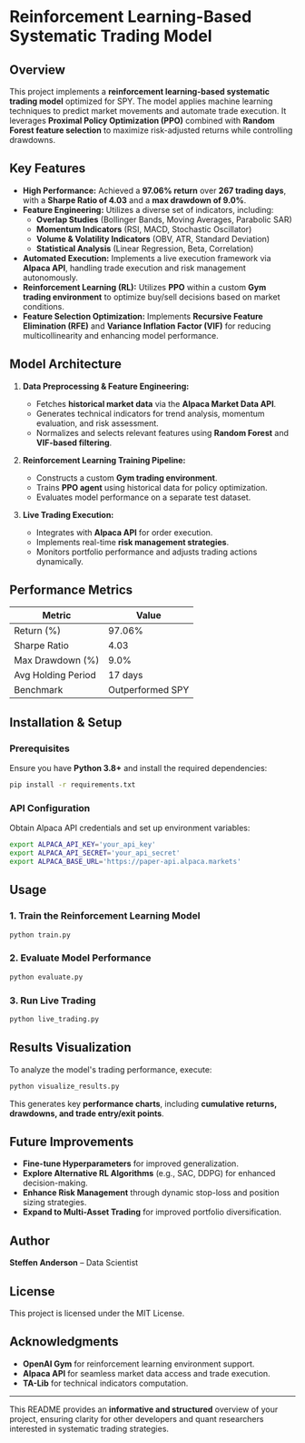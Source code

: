 # Reinforcement Learning-Based Systematic Trading Model

## Overview
This project implements a **reinforcement learning-based systematic trading model** optimized for SPY. The model applies machine learning techniques to predict market movements and automate trade execution. It leverages **Proximal Policy Optimization (PPO)** combined with **Random Forest feature selection** to maximize risk-adjusted returns while controlling drawdowns.

## Key Features
- **High Performance:** Achieved a **97.06% return** over **267 trading days**, with a **Sharpe Ratio of 4.03** and a **max drawdown of 9.0%**.
- **Feature Engineering:** Utilizes a diverse set of indicators, including:
  - **Overlap Studies** (Bollinger Bands, Moving Averages, Parabolic SAR)
  - **Momentum Indicators** (RSI, MACD, Stochastic Oscillator)
  - **Volume & Volatility Indicators** (OBV, ATR, Standard Deviation)
  - **Statistical Analysis** (Linear Regression, Beta, Correlation)
- **Automated Execution:** Implements a live execution framework via **Alpaca API**, handling trade execution and risk management autonomously.
- **Reinforcement Learning (RL):** Utilizes **PPO** within a custom **Gym trading environment** to optimize buy/sell decisions based on market conditions.
- **Feature Selection Optimization:** Implements **Recursive Feature Elimination (RFE)** and **Variance Inflation Factor (VIF)** for reducing multicollinearity and enhancing model performance.

## Model Architecture
1. **Data Preprocessing & Feature Engineering:**
   - Fetches **historical market data** via the **Alpaca Market Data API**.
   - Generates technical indicators for trend analysis, momentum evaluation, and risk assessment.
   - Normalizes and selects relevant features using **Random Forest** and **VIF-based filtering**.

2. **Reinforcement Learning Training Pipeline:**
   - Constructs a custom **Gym trading environment**.
   - Trains **PPO agent** using historical data for policy optimization.
   - Evaluates model performance on a separate test dataset.

3. **Live Trading Execution:**
   - Integrates with **Alpaca API** for order execution.
   - Implements real-time **risk management strategies**.
   - Monitors portfolio performance and adjusts trading actions dynamically.

## Performance Metrics
| Metric             | Value        |
|-------------------|-------------|
| Return (%)        | 97.06%       |
| Sharpe Ratio      | 4.03         |
| Max Drawdown (%) | 9.0%         |
| Avg Holding Period | 17 days     |
| Benchmark        | Outperformed SPY |

## Installation & Setup
### Prerequisites
Ensure you have **Python 3.8+** and install the required dependencies:
```bash
pip install -r requirements.txt
```
### API Configuration
Obtain Alpaca API credentials and set up environment variables:
```bash
export ALPACA_API_KEY='your_api_key'
export ALPACA_API_SECRET='your_api_secret'
export ALPACA_BASE_URL='https://paper-api.alpaca.markets'
```

## Usage
### 1. Train the Reinforcement Learning Model
```bash
python train.py
```
### 2. Evaluate Model Performance
```bash
python evaluate.py
```
### 3. Run Live Trading
```bash
python live_trading.py
```

## Results Visualization
To analyze the model's trading performance, execute:
```bash
python visualize_results.py
```
This generates key **performance charts**, including **cumulative returns, drawdowns, and trade entry/exit points**.

## Future Improvements
- **Fine-tune Hyperparameters** for improved generalization.
- **Explore Alternative RL Algorithms** (e.g., SAC, DDPG) for enhanced decision-making.
- **Enhance Risk Management** through dynamic stop-loss and position sizing strategies.
- **Expand to Multi-Asset Trading** for improved portfolio diversification.

## Author
**Steffen Anderson** – Data Scientist

## License
This project is licensed under the MIT License.

## Acknowledgments
- **OpenAI Gym** for reinforcement learning environment support.
- **Alpaca API** for seamless market data access and trade execution.
- **TA-Lib** for technical indicators computation.

---
This README provides an **informative and structured** overview of your project, ensuring clarity for other developers and quant researchers interested in systematic trading strategies.

